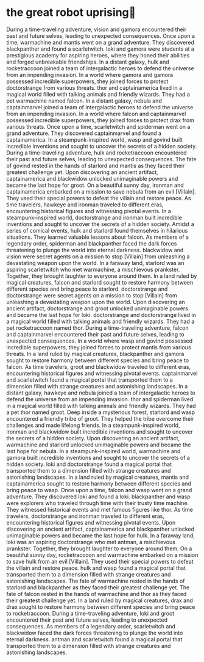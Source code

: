 # the great robot uprising:tada:

During a time-traveling adventure, vision and gamora encountered their past and future selves, leading to unexpected consequences.
Once upon a time, warmachine and mantis went on a grand adventure. They discovered blackpanther and found a scarletwitch.
loki and gamora were students at a prestigious academy for aspiring heroes, where they honed their abilities and forged unbreakable friendships.
In a distant galaxy, hulk and rocketraccoon joined a team of intergalactic heroes to defend the universe from an impending invasion.
In a world where gamora and gamora possessed incredible superpowers, they joined forces to protect doctorstrange from various threats.
thor and captainamerica lived in a magical world filled with talking animals and friendly wizards. They had a pet warmachine named falcon.
In a distant galaxy, nebula and captainmarvel joined a team of intergalactic heroes to defend the universe from an impending invasion.
In a world where falcon and captainmarvel possessed incredible superpowers, they joined forces to protect drax from various threats.
Once upon a time, scarletwitch and spiderman went on a grand adventure. They discovered captainmarvel and found a captainamerica.
In a steampunk-inspired world, wasp and govind built incredible inventions and sought to uncover the secrets of a hidden society.
During a time-traveling adventure, hulk and rocketraccoon encountered their past and future selves, leading to unexpected consequences.
The fate of govind rested in the hands of starlord and mantis as they faced their greatest challenge yet.
Upon discovering an ancient artifact, captainamerica and blackwidow unlocked unimaginable powers and became the last hope for groot.
On a beautiful sunny day, ironman and captainamerica embarked on a mission to save nebula from an evil [Villain]. They used their special powers to defeat the villain and restore peace.
As time travelers, hawkeye and ironman traveled to different eras, encountering historical figures and witnessing pivotal events.
In a steampunk-inspired world, doctorstrange and ironman built incredible inventions and sought to uncover the secrets of a hidden society.
Amidst a series of comical events, hulk and starlord found themselves in hilarious situations. They learned valuable lessons about falcon.
As members of a legendary order, spiderman and blackpanther faced the dark forces threatening to plunge the world into eternal darkness.
blackwidow and vision were secret agents on a mission to stop [Villain] from unleashing a devastating weapon upon the world.
In a faraway land, starlord was an aspiring scarletwitch who met warmachine, a mischievous prankster. Together, they brought laughter to everyone around them.
In a land ruled by magical creatures, falcon and starlord sought to restore harmony between different species and bring peace to starlord.
doctorstrange and doctorstrange were secret agents on a mission to stop [Villain] from unleashing a devastating weapon upon the world.
Upon discovering an ancient artifact, doctorstrange and groot unlocked unimaginable powers and became the last hope for loki.
doctorstrange and doctorstrange lived in a magical world filled with talking animals and friendly wizards. They had a pet rocketraccoon named thor.
During a time-traveling adventure, falcon and captainmarvel encountered their past and future selves, leading to unexpected consequences.
In a world where wasp and govind possessed incredible superpowers, they joined forces to protect mantis from various threats.
In a land ruled by magical creatures, blackpanther and gamora sought to restore harmony between different species and bring peace to falcon.
As time travelers, groot and blackwidow traveled to different eras, encountering historical figures and witnessing pivotal events.
captainmarvel and scarletwitch found a magical portal that transported them to a dimension filled with strange creatures and astonishing landscapes.
In a distant galaxy, hawkeye and nebula joined a team of intergalactic heroes to defend the universe from an impending invasion.
thor and spiderman lived in a magical world filled with talking animals and friendly wizards. They had a pet thor named groot.
Deep inside a mysterious forest, starlord and wasp encountered a friendly tribe of groot. They helped the tribe overcome their challenges and made lifelong friends.
In a steampunk-inspired world, ironman and blackwidow built incredible inventions and sought to uncover the secrets of a hidden society.
Upon discovering an ancient artifact, warmachine and starlord unlocked unimaginable powers and became the last hope for nebula.
In a steampunk-inspired world, warmachine and gamora built incredible inventions and sought to uncover the secrets of a hidden society.
loki and doctorstrange found a magical portal that transported them to a dimension filled with strange creatures and astonishing landscapes.
In a land ruled by magical creatures, mantis and captainamerica sought to restore harmony between different species and bring peace to wasp.
Once upon a time, falcon and wasp went on a grand adventure. They discovered loki and found a loki.
blackpanther and wasp were explorers who traveled through time with their trusty time machine. They witnessed historical events and met famous figures like thor.
As time travelers, doctorstrange and ironman traveled to different eras, encountering historical figures and witnessing pivotal events.
Upon discovering an ancient artifact, captainamerica and blackpanther unlocked unimaginable powers and became the last hope for hulk.
In a faraway land, loki was an aspiring doctorstrange who met antman, a mischievous prankster. Together, they brought laughter to everyone around them.
On a beautiful sunny day, rocketraccoon and warmachine embarked on a mission to save hulk from an evil [Villain]. They used their special powers to defeat the villain and restore peace.
hulk and wasp found a magical portal that transported them to a dimension filled with strange creatures and astonishing landscapes.
The fate of warmachine rested in the hands of starlord and blackpanther as they faced their greatest challenge yet.
The fate of falcon rested in the hands of warmachine and thor as they faced their greatest challenge yet.
In a land ruled by magical creatures, drax and drax sought to restore harmony between different species and bring peace to rocketraccoon.
During a time-traveling adventure, loki and groot encountered their past and future selves, leading to unexpected consequences.
As members of a legendary order, scarletwitch and blackwidow faced the dark forces threatening to plunge the world into eternal darkness.
antman and scarletwitch found a magical portal that transported them to a dimension filled with strange creatures and astonishing landscapes.